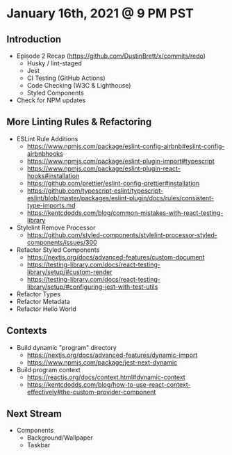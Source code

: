 # January 16th, 2021 @ 9 PM PST

## Introduction

- Episode 2 Recap (https://github.com/DustinBrett/x/commits/redo)
  - Husky / lint-staged
  - Jest
  - CI Testing (GitHub Actions)
  - Code Checking (W3C & Lighthouse)
  - Styled Components
- Check for NPM updates

## More Linting Rules & Refactoring

- ESLint Rule Additions
  - https://www.npmjs.com/package/eslint-config-airbnb#eslint-config-airbnbhooks
  - https://www.npmjs.com/package/eslint-plugin-import#typescript
  - https://www.npmjs.com/package/eslint-plugin-react-hooks#installation
  - https://github.com/prettier/eslint-config-prettier#installation
  - https://github.com/typescript-eslint/typescript-eslint/blob/master/packages/eslint-plugin/docs/rules/consistent-type-imports.md
  - https://kentcdodds.com/blog/common-mistakes-with-react-testing-library
- Stylelint Remove Processor
  - https://github.com/styled-components/stylelint-processor-styled-components/issues/300
- Refactor Styled Components
  - https://nextjs.org/docs/advanced-features/custom-document
  - https://testing-library.com/docs/react-testing-library/setup/#custom-render
  - https://testing-library.com/docs/react-testing-library/setup/#configuring-jest-with-test-utils
- Refactor Types
- Refactor Metadata
- Refactor Hello World

## Contexts

- Build dynamic "program" directory
  - https://nextjs.org/docs/advanced-features/dynamic-import
  - https://www.npmjs.com/package/jest-next-dynamic
- Build program context
  - https://reactjs.org/docs/context.html#dynamic-context
  - https://kentcdodds.com/blog/how-to-use-react-context-effectively#the-custom-provider-component

## Next Stream

- Components
  - Background/Wallpaper
  - Taskbar
